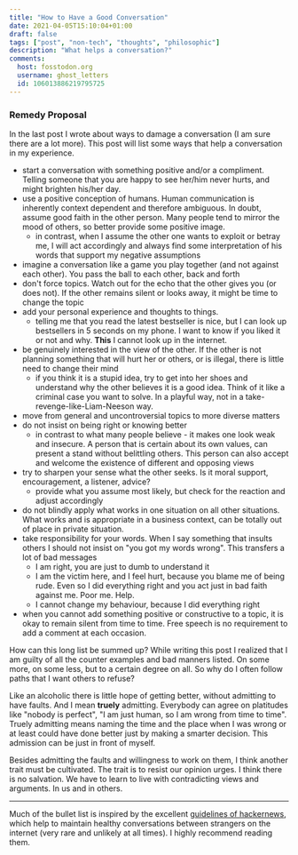 ```yaml
---
title: "How to Have a Good Conversation"
date: 2021-04-05T15:10:04+01:00
draft: false
tags: ["post", "non-tech", "thoughts", "philosophic"]
description: "What helps a conversation?"
comments:
  host: fosstodon.org
  username: ghost_letters
  id: 106013886219795725
---
```


### Remedy Proposal

In the last post I wrote about ways to damage a conversation (I am sure there are a lot more). This post will list some ways that help a conversation in my experience.

- start a conversation with something positive and/or a compliment. Telling someone that you are happy to see her/him never hurts, and might brighten his/her day.
- use a positive conception of humans. Human communication is inherently context dependent and therefore ambiguous. In doubt, assume good faith in the other person. Many people tend to mirror the mood of others, so better provide some positive image.
  - in contrast, when I assume the other one wants to exploit or betray me, I will act accordingly and always find some interpretation of his words that support my negative assumptions
- imagine a conversation like a game you play together (and not against each other). You pass the ball to each other, back and forth
- don't force topics. Watch out for the echo that the other gives you (or does not). If the other remains silent or looks away, it might be time to change the topic
- add your personal experience and thoughts to things. 
  - telling me that you read the latest bestseller is nice, but I can look up bestsellers in 5 seconds on my phone. I want to know if you liked it or not and why. **This** I cannot look up in the internet.
- be genuinely interested in the view of the other. If the other is not planning something that will hurt her or others, or is illegal, there is little need to change their mind
  - if you think it is a stupid idea, try to get into her shoes and understand why the other believes it is a good idea. Think of it like a criminal case you want to solve. In a playful way, not in a take-revenge-like-Liam-Neeson way.
- move from general and uncontroversial topics to more diverse matters
- do not insist on being right or knowing better
  - in contrast to what many people believe - it makes one look weak and insecure. A person that is certain about its own values, can present a stand without belittling others. This person can also accept and welcome the existence of different and opposing views
- try to sharpen your sense what the other seeks. Is it moral support, encouragement, a listener, advice?
  - provide what you assume most likely, but check for the reaction and adjust accordingly
- do not blindly apply what works in one situation on all other situations. What works and is appropriate in a business context, can be totally out of place in private situation.
- take responsibility for your words. When I say something that insults others I should not insist on "you got my words wrong". This transfers a lot of bad messages
  - I am right, you are just to dumb to understand it
  - I am the victim here, and I feel hurt, because you blame me of being rude. Even so I did everything right and you act just in bad faith against me. Poor me. Help.
  - I cannot change my behaviour, because I did everything right
- when you cannot add something positive or constructive to a topic, it is okay to remain silent from time to time. Free speech is no requirement to add a comment at each occasion.

How can this long list be summed up? While writing this post I realized that I am guilty of all the counter examples and bad manners listed. On some more, on some less, but to a certain degree on all. So why do I often follow paths that I want others to refuse?

Like an alcoholic there is little hope of getting better, without admitting to have faults. And I mean **truely** admitting. Everybody can agree on platitudes like "nobody is perfect", "I am just human, so I am wrong from time to time". Truely admitting means naming the time and the place when I was wrong or at least could have done better just by making a smarter decision. This admission can be just in front of myself.

Besides admitting the faults and willingness to work on them, I think another trait must be cultivated. The trait is to resist our opinion urges. I think there is no salvation. We have to learn to live with contradicting views and arguments. In us and in others.

---

Much of the bullet list is inspired by the excellent [guidelines of hackernews](https://news.ycombinator.com/newsguidelines.html#comments), which help to maintain healthy conversations between strangers on the internet (very rare and unlikely at all times). I highly recommend reading them.
